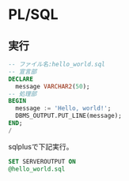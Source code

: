 # PL/SQL

## 実行

``` sql
-- ファイル名:hello_world.sql
-- 宣言部
DECLARE
  message VARCHAR2(50);
-- 処理部
BEGIN
  message := 'Hello, world!';
  DBMS_OUTPUT.PUT_LINE(message);
END;
/
```

sqlplusで下記実行。

``` sql
SET SERVEROUTPUT ON
@hello_world.sql
```

